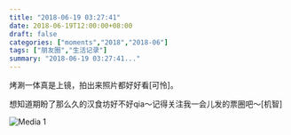 ```yaml
---
title: "2018-06-19 03:27:41"
date: 2018-06-19T12:00:00+08:00
draft: false
categories: ["moments","2018","2018-06"]
tags: ["朋友圈","生活记录"]
summary: "2018-06-19 03:27:41..."
---
```


烤涮一体真是上镜，拍出来照片都好好看[可怜]。

想知道期盼了那么久的汉食坊好不好qia～记得关注我一会儿发的票圈吧～[机智]

![Media 1](/Moments/photos/2018-06-19/201806190327410.jpg)

